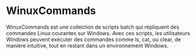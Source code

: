 # WinuxCommands
WinuxCommands est une collection de scripts batch qui répliquent des commandes Linux courantes sur Windows. Avec ces scripts, les utilisateurs Windows peuvent exécuter des commandes comme ls, cat, ou clear, de manière intuitive, tout en restant dans un environnement Windows.
